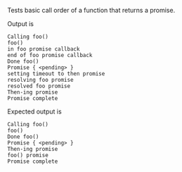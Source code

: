 Tests basic call order of a function that returns a promise.

Output is
```
Calling foo()
foo()
in foo promise callback
end of foo promise callback
Done foo()
Promise { <pending> }
setting timeout to then promise
resolving foo promise
resolved foo promise
Then-ing promise
Promise complete
```

Expected output is
<!-- FIXME -->
```
Calling foo()
foo()
Done foo()
Promise { <pending> }
Then-ing promise
foo() promise
Promise complete
```
